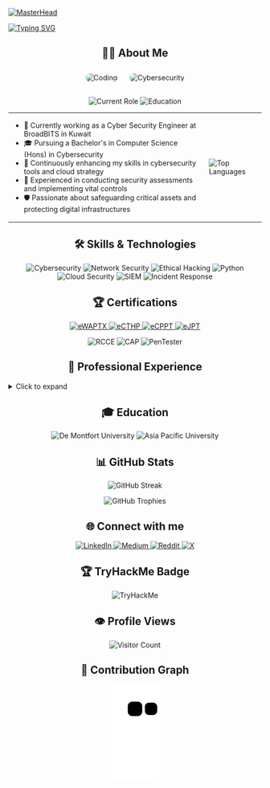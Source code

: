 [![MasterHead](https://media.licdn.com/dms/image/D4D16AQGtVevgklc35w/profile-displaybackgroundimage-shrink_350_1400/0/1683186196674?e=1729123200&v=beta&t=gtq4A_hmig879XsJqkSDlK1mZAszYfCmtlrwLn2HxYg)](https://github.com/Hamada-khairi)

[![Typing SVG](https://readme-typing-svg.herokuapp.com?font=Fira+Code&pause=1000&width=435&lines=Jr.+Cybersecurity+Researcher;Cyber+Security+Engineer;Continuous+Learner)](https://git.io/typing-svg)


<h2 align="center">👨‍💻 About Me</h2>

<div align="center" style="margin-bottom: 20px;">
  <img src="https://media.giphy.com/media/qgQUggAC3Pfv687qPC/giphy.gif" alt="Coding" width="400" style="border-radius: 20px; margin: 10px;">
  <img src="https://media.giphy.com/media/3oKIPEqDGUULpEU0aQ/giphy.gif" alt="Cybersecurity" width="400" style="border-radius: 20px; margin: 10px;">
</div>

<p align="center">
  <img src="https://img.shields.io/badge/Cyber_Security_Engineer-BroadBITS-blue?style=for-the-badge&logo=shield" alt="Current Role">
  <img src="https://img.shields.io/badge/Student-De_Montfort_University-orange?style=for-the-badge&logo=graduation-cap" alt="Education">
</p>

<table>
  <tr>
    <td>
      <ul>
        <li>🔭 Currently working as a Cyber Security Engineer at BroadBITS in Kuwait</li>
        <li>🎓 Pursuing a Bachelor's in Computer Science (Hons) in Cybersecurity</li>
        <li>🌱 Continuously enhancing my skills in cybersecurity tools and cloud strategy</li>
        <li>💼 Experienced in conducting security assessments and implementing vital controls</li>
        <li>🛡️ Passionate about safeguarding critical assets and protecting digital infrastructures</li>
      </ul>
    </td>
    <td>
      <img src="https://github-readme-stats.vercel.app/api/top-langs/?username=Hamada-khairi&theme=radical&hide_border=true&include_all_commits=true&count_private=true&layout=compact&langs_count=6" alt="Top Languages">
    </td>
  </tr>
</table>

<h2 align="center">🛠 Skills & Technologies</h2>

<p align="center">
  <img src="https://img.shields.io/badge/Cybersecurity-0078D4?style=for-the-badge&logo=windows-terminal&logoColor=white" alt="Cybersecurity">
  <img src="https://img.shields.io/badge/Network%20Security-00599C?style=for-the-badge&logo=cisco&logoColor=white" alt="Network Security">
  <img src="https://img.shields.io/badge/Ethical%20Hacking-A81D33?style=for-the-badge&logo=hack-the-box&logoColor=white" alt="Ethical Hacking">
  <img src="https://img.shields.io/badge/python-3670A0?style=for-the-badge&logo=python&logoColor=ffdd54" alt="Python">
  <img src="https://img.shields.io/badge/Cloud%20Security-0089D6?style=for-the-badge&logo=microsoft-azure&logoColor=white" alt="Cloud Security">
  <img src="https://img.shields.io/badge/SIEM-005571?style=for-the-badge&logo=elastic-stack&logoColor=white" alt="SIEM">
  <img src="https://img.shields.io/badge/Incident%20Response-D00000?style=for-the-badge&logo=red-hat&logoColor=white" alt="Incident Response">
</p>

<h2 align="center">🏆 Certifications</h2>

<p align="center">
  <a href="https://certs.ine.com/embed/4c827e48-68d0-4004-a772-c32305b8aaf4" target="_blank">
    <img src="https://api.accredible.com/v1/frontend/credential_website_embed_image/badge/106325660" alt="eWAPTX" width="100" height="100"/>
  </a>
  <a href="https://certs.ine.com/embed/af1769ff-44c6-496b-8134-2b94ee3c6367" target="_blank">
    <img src="https://api.accredible.com/v1/frontend/credential_website_embed_image/badge/106644436" alt="eCTHP" width="100" height="100"/>
  </a>
  <a href="https://certs.ine.com/embed/44270e37-ea2d-49f5-9768-8a7d776e4fe4" target="_blank">
    <img src="https://api.accredible.com/v1/frontend/credential_website_embed_image/badge/87460833" alt="eCPPT" width="100" height="100"/>
  </a>
  <a href="https://certs.ine.com/embed/7ab7bd56-6a23-4f04-9389-57d64bf5e9f6" target="_blank">
    <img src="https://api.accredible.com/v1/frontend/credential_website_embed_image/badge/81525733" alt="eJPT" width="100" height="100"/>
  </a>
</p>

<p align="center">
  <img src="https://img.shields.io/badge/RCCE-Rocheston_Certified_Cybersecurity_Engineer-brightgreen?style=for-the-badge" alt="RCCE">
  <img src="https://img.shields.io/badge/CAP-Certified-yellow?style=for-the-badge" alt="CAP">
  <img src="https://img.shields.io/badge/PenTester-Certified-red?style=for-the-badge" alt="PenTester">
</p>

<h2 align="center">💼 Professional Experience</h2>

<details>
<summary>Click to expand</summary>

### 🏢 BroadBITS, Kuwait
**🛡️ Cyber Security Engineer** (August 2023 - Present)
- 🔍 Conduct security assessments and implement vital controls
- 🖥️ Monitor security events to protect critical assets
- 🚀 Leverage expertise in cybersecurity tools and cloud strategy

### 🏙️ Dusky.Co, Singapore
**👨‍💻 Software Engineer** (June 2023 - July 2023)
- 🖥️ Worked as a Backend Developer

### 🎓 Asia Pacific University of Technology and Innovation (APU / APIIT), Malaysia
**🔐 SOC Analyst** (April 2023 - July 2023)
- ⏱️ Gained 50 hours of experience with weekly report submissions

</details>

<h2 align="center">🎓 Education</h2>

<p align="center">
  <img src="https://img.shields.io/badge/De_Montfort_University-Bachelor_of_Computer_Science_(Hons)_in_Cybersecurity-blue?style=for-the-badge" alt="De Montfort University">
  <img src="https://img.shields.io/badge/Asia_Pacific_University-Bachelor's_in_Cyber/Computer_Forensics_and_Counterterrorism-green?style=for-the-badge" alt="Asia Pacific University">
</p>

<h2 align="center">📊 GitHub Stats</h2>

<p align="center">
  <img src="https://github-readme-streak-stats.herokuapp.com/?user=Hamada-khairi&theme=radical&hide_border=true" alt="GitHub Streak">
</p>

<p align="center">
  <img src="https://github-profile-trophy.vercel.app/?username=Hamada-khairi&theme=radical&no-frame=true&no-bg=false&margin-w=4&row=1" alt="GitHub Trophies">
</p>

<h2 align="center">🌐 Connect with me</h2>

<p align="center">
  <a href="https://linkedin.com/in/mohamed-khairy-m-653a40199">
    <img src="https://img.shields.io/badge/LinkedIn-%230077B5.svg?style=for-the-badge&logo=linkedin&logoColor=white" alt="LinkedIn">
  </a>
  <a href="https://medium.com/@hamada-khairi">
    <img src="https://img.shields.io/badge/Medium-12100E?style=for-the-badge&logo=medium&logoColor=white" alt="Medium">
  </a>
  <a href="https://reddit.com/user/a7ma29">
    <img src="https://img.shields.io/badge/Reddit-%23FF4500.svg?style=for-the-badge&logo=Reddit&logoColor=white" alt="Reddit">
  </a>
  <a href="https://x.com/hamada_khairi">
    <img src="https://img.shields.io/badge/X-black.svg?style=for-the-badge&logo=X&logoColor=white" alt="X">
  </a>
</p>

<h2 align="center">🏆 TryHackMe Badge</h2>

<p align="center">
  <img src="https://tryhackme-badges.s3.amazonaws.com/Hamada01.png" alt="TryHackMe">
</p>

<h2 align="center">👁️ Profile Views</h2>

<p align="center">
  <img src="https://profile-counter.glitch.me/Hamada-khairi/count.svg" alt="Visitor Count">
</p>

<h2 align="center">🐍 Contribution Graph</h2>

<p align="center">
  <img src="https://github.com/Hamada-khairi/Hamada-khairi/blob/output/github-contribution-grid-snake.svg" alt="Snake Animation">
</p>
